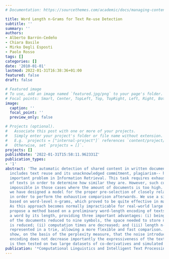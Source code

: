 ```yaml
---
# Documentation: https://sourcethemes.com/academic/docs/managing-content/

title: Word Length n-Grams for Text Re-use Detection
subtitle: ''
summary: ''
authors:
- Alberto Barrón-Cedeño
- Chiara Basile
- Mirko Degli Esposti
- Paolo Rosso
tags: []
categories: []
date: '2010-01-01'
lastmod: 2022-01-31T16:38:36+01:00
featured: false
draft: false

# Featured image
# To use, add an image named `featured.jpg/png` to your page's folder.
# Focal points: Smart, Center, TopLeft, Top, TopRight, Left, Right, BottomLeft, Bottom, BottomRight.
image:
  caption: ''
  focal_point: ''
  preview_only: false

# Projects (optional).
#   Associate this post with one or more of your projects.
#   Simply enter your project's folder or file name without extension.
#   E.g. `projects = ["internal-project"]` references `content/project/deep-learning/index.md`.
#   Otherwise, set `projects = []`.
projects: []
publishDate: '2022-01-31T15:58:11.962331Z'
publication_types:
- '1'
abstract: 'The automatic detection of shared content in written documents --which
  includes text reuse and its unacknowledged commitment, plagiarism-- has become an
  important problem in Information Retrieval. This task requires exhaustive comparison
  of texts in order to determine how similar they are. However, such comparison is
  impossible in those cases where the amount of documents is too high. Therefore,
  we have designed a model for the proper pre-selection of closely related documents
  in order to perform the exhaustive comparison afterwards. We use a similarity measure
  based on word-level n-grams, which proved to be quite effective in many applications
  As this approach becomes normally impracticable for real-world large datasets, we
  propose a method based on a preliminary word-length encoding of texts, substituting
  a word by its length, providing three important advantages: (i) being the alphabet
  of the documents reduced to nine symbols, the space needed to store n-gram lists
  is reduced; (ii) computation times are decreased; and (iii) length n-grams can be
  represented in a trie, allowing a more flexible and fast comparison. We experimentally
  show, on the basis of the perplexity measure, that the noise introduced by the length
  encoding does not decrease importantly the expressiveness of the text. The method
  is then tested on two large datasets of co-derivatives and simulated plagiarism.'
publication: '*Computational Linguistics and Intelligent Text Processing*'
---
```

